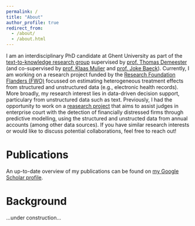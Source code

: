 ```yaml
---
permalink: /
title: "About"
author_profile: true
redirect_from: 
  - /about/
  - /about.html
---
```


I am an interdisciplinary PhD candidate at Ghent University as part of the [text-to-knowledge research group](https://ugentt2k.github.io/) supervised by [prof. Thomas Demeester](https://tdmeeste.github.io/) (and co-supervised by [prof. Klaas Mulier](https://sites.google.com/site/mulierklaas/) and [prof. Joke Baeck](https://research.ugent.be/web/person/joke-baeck-0/nl)). Currently, I am working on a research project funded by the [Research Foundation Flanders (FWO)](https://researchportal.be/nl/project/causale-bayesiaanse-netwerken-en-neurale-netwerken-integreren-om-probabilistisch-te) focussed on estimating heterogeneous treatment effects from structured and unstructured data (e.g., electronic health records). More broadly, my research interest lies in data-driven decision support, particulary from unstructured data such as text. Previously, I had the opportunity to work on a [reasearch project](https://researchportal.be/nl/project/evaluatie-van-ondernemingen-moeilijkheden-door-gebruik-van-machine-learning-ontwikkeling) that aims to assist judges in enterprise court with the detection of financially distressed firms through predictive modelling, using the structured and unstructed data from annual accounts (among other data sources). If you have similar research interests or would like to discuss potential collaborations, feel free to reach out!

Publications
======
An up-to-date overview of my publications can be found on [my Google Scholar profile](https://scholar.google.be/citations?user=ce8BmFgAAAAJ&hl=nl).

Background
======
...under construction...
